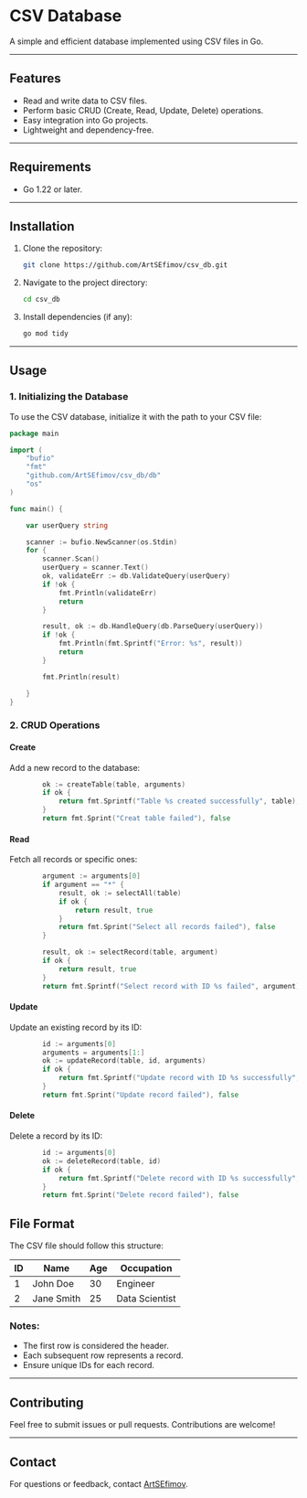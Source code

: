 # CSV Database

A simple and efficient database implemented using CSV files in Go.

---

## Features
- Read and write data to CSV files.
- Perform basic CRUD (Create, Read, Update, Delete) operations.
- Easy integration into Go projects.
- Lightweight and dependency-free.

---

## Requirements
- Go 1.22 or later.

---

## Installation

1. Clone the repository:
   ```bash
   git clone https://github.com/ArtSEfimov/csv_db.git
   ```

2. Navigate to the project directory:
   ```bash
   cd csv_db
   ```

3. Install dependencies (if any):
   ```bash
   go mod tidy
   ```

---

## Usage

### 1. Initializing the Database
To use the CSV database, initialize it with the path to your CSV file:

```go
package main

import (
	"bufio"
	"fmt"
	"github.com/ArtSEfimov/csv_db/db"
	"os"
)

func main() {

	var userQuery string

	scanner := bufio.NewScanner(os.Stdin)
	for {
		scanner.Scan()
		userQuery = scanner.Text()
		ok, validateErr := db.ValidateQuery(userQuery)
		if !ok {
			fmt.Println(validateErr)
			return
		}

		result, ok := db.HandleQuery(db.ParseQuery(userQuery))
		if !ok {
			fmt.Println(fmt.Sprintf("Error: %s", result))
			return
		}

		fmt.Println(result)

	}
}
```

### 2. CRUD Operations

#### Create
Add a new record to the database:
```go
		ok := createTable(table, arguments)
		if ok {
			return fmt.Sprintf("Table %s created successfully", table), true
		}
		return fmt.Sprint("Creat table failed"), false
```

#### Read
Fetch all records or specific ones:
```go
		argument := arguments[0]
		if argument == "*" {
			result, ok := selectAll(table)
			if ok {
				return result, true
			}
			return fmt.Sprint("Select all records failed"), false
		}

		result, ok := selectRecord(table, argument)
		if ok {
			return result, true
		}
		return fmt.Sprintf("Select record with ID %s failed", argument), false
```

#### Update
Update an existing record by its ID:
```go
		id := arguments[0]
		arguments = arguments[1:]
		ok := updateRecord(table, id, arguments)
		if ok {
			return fmt.Sprintf("Update record with ID %s successfully", id), true
		}
		return fmt.Sprint("Update record failed"), false
```

#### Delete
Delete a record by its ID:
```go
		id := arguments[0]
		ok := deleteRecord(table, id)
		if ok {
			return fmt.Sprintf("Delete record with ID %s successfully", id), true
		}
		return fmt.Sprint("Delete record failed"), false
```

## File Format
The CSV file should follow this structure:

| ID  | Name      | Age | Occupation      |
|-----|-----------|-----|-----------------|
| 1   | John Doe  | 30  | Engineer        |
| 2   | Jane Smith| 25  | Data Scientist  |

### Notes:
- The first row is considered the header.
- Each subsequent row represents a record.
- Ensure unique IDs for each record.

---

## Contributing
Feel free to submit issues or pull requests. Contributions are welcome!

---

## Contact
For questions or feedback, contact [ArtSEfimov](https://github.com/ArtSEfimov).

